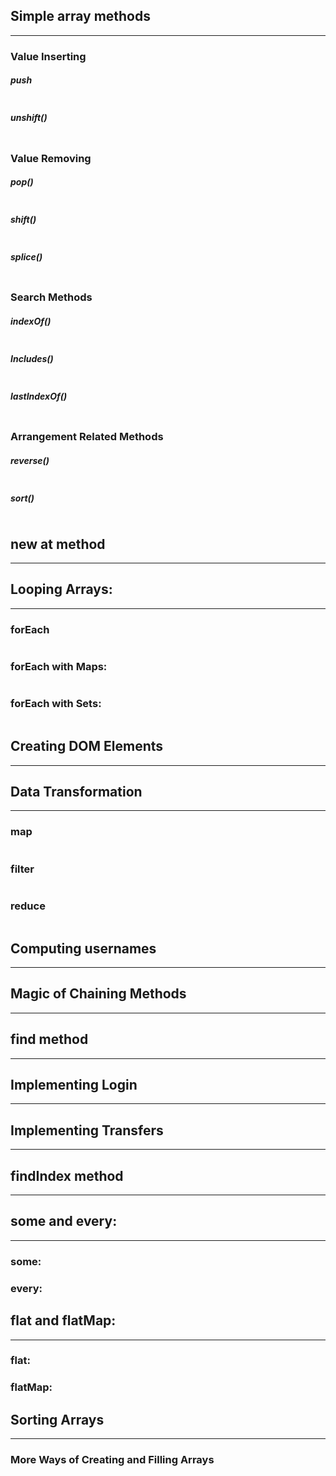 ## Simple array methods
---
### Value Inserting
##### push
```js

```
##### unshift()
```js

```
### Value Removing
##### pop()
```js

```

##### shift()
```js

```

##### splice()
```js

```

### Search Methods
##### indexOf()
```js

```
##### Includes()
```js

```
##### lastIndexOf()
```js

```


### Arrangement Related Methods
##### reverse()
```js

```

##### sort()
```js

```

## new at method
---


## Looping Arrays:
---
### forEach
```js

```
### forEach with Maps:
```js

```
### forEach with Sets:
```js

```


## Creating DOM Elements
---

## Data Transformation
---
### map
```js

```
### filter
```js

```
### reduce
```js

```

## Computing usernames
---
## Magic of Chaining Methods

---
## find method

---
## Implementing Login

---
## Implementing Transfers

---
## findIndex method

---
## some and every:

---
### some:

### every:
## flat and flatMap:
---

### flat:
### flatMap:
## Sorting Arrays
---

### More Ways of Creating and Filling Arrays
